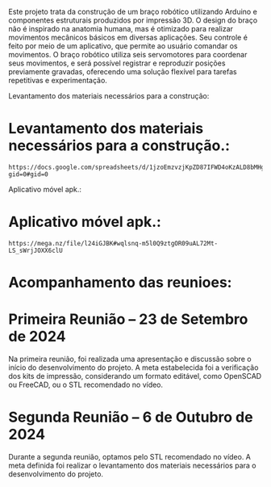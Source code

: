 Este projeto trata da construção de um braço robótico utilizando Arduino e componentes estruturais produzidos por impressão 3D. O design do braço não é inspirado na anatomia humana, mas é otimizado para realizar movimentos mecânicos básicos em diversas aplicações. Seu controle é feito por meio de um aplicativo, que permite ao usuário comandar os movimentos. O braço robótico utiliza seis servomotores para coordenar seus movimentos, e será possível registrar e reproduzir posições previamente gravadas, oferecendo uma solução flexível para tarefas repetitivas e experimentação.

Levantamento dos materiais necessários para a construção:
# Levantamento dos materiais necessários para a construção.:

    https://docs.google.com/spreadsheets/d/1jzoEmzvzjKpZD87IFWD4oKzALD8bMHgYF7cRfeXFDyY/edit?gid=0#gid=0

Aplicativo móvel apk.: 
# Aplicativo móvel apk.: 

    https://mega.nz/file/l24iGJBK#wqlsnq-m5l0Q9ztgOR09uAL72Mt-LS_sWrjJOXX6clU
    


 
# Acompanhamento das reunioes:
# Primeira Reunião – 23 de Setembro de 2024
Na primeira reunião, foi realizada uma apresentação e discussão sobre o início do desenvolvimento do projeto. A meta estabelecida foi a verificação dos kits de impressão, considerando um formato editável, como OpenSCAD ou FreeCAD, ou o STL recomendado no vídeo.

# Segunda Reunião – 6 de Outubro de 2024
Durante a segunda reunião, optamos pelo STL recomendado no vídeo. A meta definida foi realizar o levantamento dos materiais necessários para o desenvolvimento do projeto.
